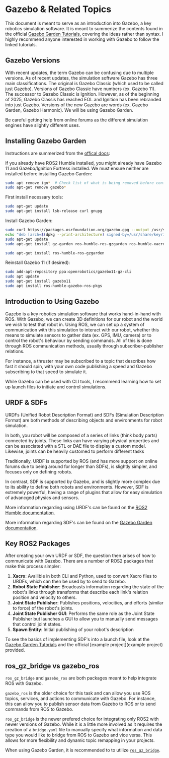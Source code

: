 # Gazebo & Related Topics

This document is meant to serve as an introduction into Gazebo, a key robotics simulation software. It is meant to summerize the contents found in the official [Gazebo Garden Tutorials](https://gazebosim.org/docs/garden/tutorials/), covering the ideas rather than syntax. I highly recommend anyone interested in working with Gazebo to follow the linked tutorials.


## Gazebo Versions

With recent updates, the term Gazebo can be confusing due to multiple versions. As of recent updates, the simulation software Gazebo has three main classifications. The original is Gazebo Classic (which used to be called just Gazebo). Versions of Gazebo Classic have numbers (ex. Gazebo 11). The successor to Gazebo Classic is Ignition. However, as of the beginning of 2025, Gazebo Classis has reached EOL and Ignition has been rebranded into just Gazebo. Versions of the new Gazebo are words (ex. Gazebo Garden, Gazebo Harmonic). We will be using Gazebo Garden.

Be careful getting help from online forums as the different simulation engines have slightly different uses.


## Installing Gazebo Garden

Instructions are summerized from the [offical docs](https://gazebosim.org/docs/garden/install_ubuntu/#binary-installation-on-ubuntu):

If you already have ROS2 Humble installed, you might already have Gazebo 11 and Gazebo/Ignition Fortress installed. We must ensure neither are installed before installing Gazebo Garden:

```bash
sudo apt remove ign*  # Check list of what is being removed before confirming.
sudo apt-get remove gazebo*  
```

First install necessary tools:

```bash
sudo apt-get update
sudo apt-get install lsb-release curl gnupg
```

Install Gazebo Garden:

```bash
sudo curl https://packages.osrfoundation.org/gazebo.gpg --output /usr/share/keyrings/pkgs-osrf-archive-keyring.gpg
echo "deb [arch=$(dpkg --print-architecture) signed-by=/usr/share/keyrings/pkgs-osrf-archive-keyring.gpg] http://packages.osrfoundation.org/gazebo/ubuntu-stable $(lsb_release -cs) main" | sudo tee /etc/apt/sources.list.d/gazebo-stable.list > /dev/null
sudo apt-get update
sudo apt-get install gz-garden ros-humble-ros-gzgarden ros-humble-xacro python3-sdformat13

sudo apt-get install ros-humble-ros-gzgarden
```

Reinstall Gazebo 11 (if desired):

```bash
sudo add-apt-repository ppa:openrobotics/gazebo11-gz-cli
sudo apt update
sudo apt-get install gazebo11
sudo apt install ros-humble-gazebo-ros-pkgs
```


## Introduction to Using Gazebo

Gazebo is a key robotics simulation software that works hand-in-hand with ROS. With Gazebo, we can create 3D definitions for our robot and the world we wish to test that robot in. Using ROS, we can set up a system of communication with this simulation to interact with our robot, whether this means to simulate sensors to gather data (ex. GPS, IMU, camera) or to control the robot's behaviour by sending commands. All of this is done through ROS communication methods, usually through subscriber-publisher relations. 

For instance, a thruster may be subscribed to a topic that describes how fast it should spin, with your own code publishing a speed and Gazebo subscribing to that speed to simulate it.

While Gazebo can be used with CLI tools, I recommend learning how to set up launch files to initiate and control simulations.


## URDF & SDFs

URDFs (Unified Robot Description Format) and SDFs (Simulation Description Format) are both methods of describing objects and environments for robot simulation.

In both, you robot will be composed of a series of links (think body parts) connected by joints. These links can have varying physical properties and can be associated with a STL or DAE file to display a custom model. Likewise, joints can be heavily customed to perform different tasks

Traditionally, URDF is supported by ROS (and has more support on online forums due to being around for longer than SDFs), is slightly simpler, and focuses only on defining robots. 

In contrast, SDF is supported by Gazebo, and is slightly more complex due to its ability to define both robots and environments. However, SDF is extremely powerful, having a range of plugins that allow for easy simulation of advancged physics and sensors.

More information regarding using URDF's can be found on the [ROS2 Humble documentation](https://docs.ros.org/en/humble/Tutorials/Intermediate/URDF/URDF-Main.html).

More information regarding SDF's can be found on the [Gazebo Garden documentation](https://gazebosim.org/docs/latest/building_robot/).


## Key ROS2 Packages

After creating your own URDF or SDF, the question then arises of how to communicate with Gazebo. There are a number of ROS2 packages that make this process simpler:

1) **Xacro**: Availible in both CLI and Python, used to convert Xacro files to URDFs, which can then be used by to send to Gazebo.
2) **Robot State Publisher**: Broadcasts information regarding the state of the robot's links through transforms that describe each link's relation position and velocity to others.
3) **Joint State Publisher**: Publishes positions, velocities, and efforts (similar to force) of the robot's joints.
4) **Joint State Publisher GUI**: Performs the same role as the Joint State Publisher but launches a GUI to allow you to manually send messages that control joint states.
5) **Spawn Entity**: Initial publishing of your robot's description


To see the basics of implementing SDF's into a launch file, look at the [Gazebo Garden Tutorials](https://gazebosim.org/docs/garden/ros2_interop/) and the official [example project](example project) provided.


## ros_gz_bridge vs gazebo_ros

`ros_gz_bridge` and `gazebo_ros` are both packages meant to help integrate ROS with Gazebo. 

`gazebo_ros` is the older choice for this task and can allow you use ROS topics, services, and actions to communicate with Gazebo. For instance, this can allow you to publish sensor data from Gazebo to ROS or to send commands from ROS to Gazebo.

`ros_gz_bridge` is the newer prefered choice for integrating only ROS2 with newer versions of Gazebo. While it is a little more involved as it requires the creation of a `bridge.yaml` file to manually specify what information and data type you would like to bridge from ROS to Gazebo and vice versa. This allows for more flexibility and dynamic topic remapping in your projects. 

When using Gazebo Garden, it is recommended to to utilize [`ros_gz_bridge`](https://gazebosim.org/docs/garden/ros2_integration/#).